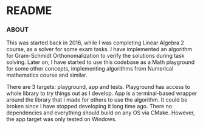 # README #

### ABOUT ###

This was started back in 2016, while I was completing Linear Algebra 2 course, as a solver for some exam tasks.
I have implemented an algorithm for Gram-Schmidt Orthonomalization to verify the solutions during task solving.
Later on, I have started to use this codebase as a Math playground for some other concepts, implementing algorithms from Numerical mathematics course and similar.

There are 3 targets: playground, app and tests.
Playground has access to whole library to try things out as I develop.
App is a terminal-based wrapper around the library that I made for others to use the algorithm. It could be broken since I have stopped developing it long time ago.
There no dependencies and everything should build on any OS via CMake. However, the app target was only tested on Windows.
